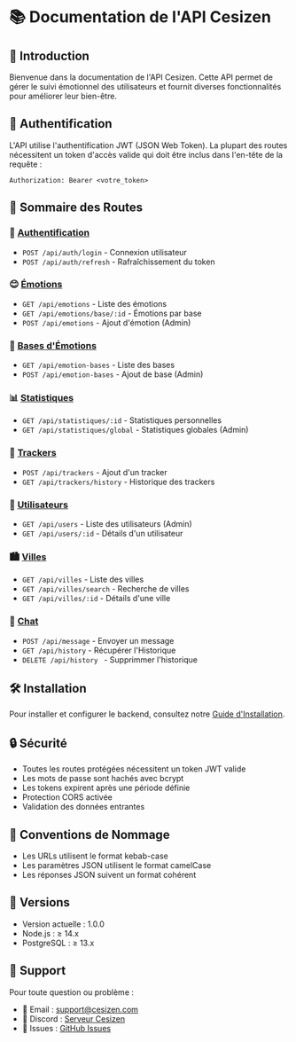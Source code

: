 # 📚 Documentation de l'API Cesizen

## 🌟 Introduction

Bienvenue dans la documentation de l'API Cesizen. Cette API permet de gérer le suivi émotionnel des utilisateurs et fournit diverses fonctionnalités pour améliorer leur bien-être.

## 🔑 Authentification

L'API utilise l'authentification JWT (JSON Web Token). La plupart des routes nécessitent un token d'accès valide qui doit être inclus dans l'en-tête de la requête :

```http
Authorization: Bearer <votre_token>
```

## 📑 Sommaire des Routes

### 🔐 [Authentification](./auth.md)
- `POST /api/auth/login` - Connexion utilisateur
- `POST /api/auth/refresh` - Rafraîchissement du token

### 😊 [Émotions](./emotion.md)
- `GET /api/emotions` - Liste des émotions
- `GET /api/emotions/base/:id` - Émotions par base
- `POST /api/emotions` - Ajout d'émotion (Admin)

### 🎯 [Bases d'Émotions](./emotionBase.md)
- `GET /api/emotion-bases` - Liste des bases
- `POST /api/emotion-bases` - Ajout de base (Admin)

### 📊 [Statistiques](./statistique.md)
- `GET /api/statistiques/:id` - Statistiques personnelles
- `GET /api/statistiques/global` - Statistiques globales (Admin)

### 📝 [Trackers](./tracker.md)
- `POST /api/trackers` - Ajout d'un tracker
- `GET /api/trackers/history` - Historique des trackers

### 👥 [Utilisateurs](./users.md)
- `GET /api/users` - Liste des utilisateurs (Admin)
- `GET /api/users/:id` - Détails d'un utilisateur

### 🏙️ [Villes](./villes.md)
- `GET /api/villes` - Liste des villes
- `GET /api/villes/search` - Recherche de villes
- `GET /api/villes/:id` - Détails d'une ville

### 📨 [Chat](.\chat.md)
- `POST /api/message` - Envoyer un message
- `GET /api/history` - Récupérer l'Historique
- `DELETE /api/history ` - Supprimmer l'historique

## 🛠️ Installation

Pour installer et configurer le backend, consultez notre [Guide d'Installation](./installation.md).

## 🔒 Sécurité

- Toutes les routes protégées nécessitent un token JWT valide
- Les mots de passe sont hachés avec bcrypt
- Les tokens expirent après une période définie
- Protection CORS activée
- Validation des données entrantes

## 📝 Conventions de Nommage

- Les URLs utilisent le format kebab-case
- Les paramètres JSON utilisent le format camelCase
- Les réponses JSON suivent un format cohérent

## 🚀 Versions

- Version actuelle : 1.0.0
- Node.js : ≥ 14.x
- PostgreSQL : ≥ 13.x

## 👥 Support

Pour toute question ou problème :
- 📧 Email : support@cesizen.com
- 💬 Discord : [Serveur Cesizen](https://discord.gg/cesizen)
- 🐛 Issues : [GitHub Issues](https://github.com/cesizen/issues) 
